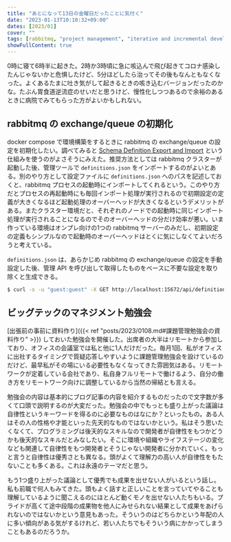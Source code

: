 ```yaml
---
title: "あとになって13日の金曜日だったことに気付く"
date: "2023-01-13T10:10:32+09:00"
dates: [2023/01]
cover: ""
tags: [rabbitmq, "project management", "iterative and incremental development"]
showFullContent: true
---
```


0時に寝て6時半に起きた。2時か3時頃に急に咳込んで飛び起きてコロナ感染したんじゃないかと危惧したけど、5分ほどしたら治ってその後もなんともなくなった。よくあるたまに吐き気がして起きるときの咳き込むバージョンだったのかな。たぶん胃食道逆流症のせいだと思うけど、慢性化しつつあるので余裕のあるときに病院でみてもらった方がよいかもしれない。

## rabbitmq の exchange/queue の初期化

docker compose で環境構築をするときに rabbitmq の exchange/queue の設定を初期化したい。調べてみると [Schema Definition Export and Import](https://www.rabbitmq.com/definitions.html) という仕組みを使うのがよさそうにみえた。推奨方法としては rabbitmq クラスターが起動した後、管理ツールで `definitions.json` をインポートするのがよいとある。別のやり方として設定ファイルに `definitions.json` へのパスを記述しておくと、rabbitmq プロセスの起動時にインポートしてくれるという。このやり方だとプロセスの再起動時にも毎回インポート処理が実行されるので初期設定の定義が大きくなるほど起動処理のオーバーヘッドが大きくなるというデメリットがある。またクラスター環境だと、それぞれのノードでの起動時に同じインポート処理が実行されることになるのでそのオーバーヘッドの分だけ効率が悪い。いま作っている環境はオンプレ向けの1つの rabbitmq サーバーのみだし、初期設定の定義もシンプルなので起動時のオーバーヘッドはとくに気にしなくてよいだろうと考えている。

`definitions.json` は、あらかじめ rabbitmq の exchange/queue の設定を手動設定した後、管理 API を呼び出して取得したものをベースに不要な設定を取り除くと生成できる。

```bash
$ curl -s -u "guest:guest" -X GET http://localhost:15672/api/definitions | jq .
```

## ビッグテックのマネジメント勉強会

[出張前の事前に資料作り]({{< ref "posts/2023/0108.md#課題管理勉強会の資料作り" >}}) しておいた勉強会を開催した。出席者の大半はリモートから参加しており、オフィスの会議室では私と他に1人だけだった。毎月1回、私がオフィスに出社するタイミングで質疑応答しやすいように課題管理勉強会を設けているのだけど、最早私がその場にいる必要性もなくなってきた雰囲気はある。リモートワークが定着している会社であり、私自身フルリモートで働けるよう、自分の働き方をリモートワーク向けに調整しているから当然の帰結とも言える。

勉強会の内容は基本的にブログ記事の内容を紹介するものだったので文字数が多くて口頭で説明するのが大変だった。勉強会の中でもっとも盛り上がった議論は自律性というキーワードを得るのに必要なものはなにか？といったもの。ある人はその人の性格や才能といった先天的なものではないかという。私はそう思いたくなくて、プログラミングは後天的なスキルなので開発者が自律性をもつかどうかも後天的なスキルだとみなしたい。そこに環境や組織やライフステージの変化なども関連して自律性をもつ開発者とそうじゃない開発者に分かれていく。もっと言うと自律性は優秀さとも異なる。頭がよくて理解力の高い人が自律性をもたないことも多くある。これは永遠のテーマだと思う。

もう1つ盛り上がった議論として優秀でも成果を出せない人がいるという話し。私も前職で何人もみてきた。頭もよく話すと正しいことを言っていてやることも理解しているように聞こえるのにほとんど動くモノを出せない人たちもいる。プライドが高くて途中段階の成果物を他人にみせられない結果として成果をあげられないのではないかという意見もあった。そういうのはどちらかという年配の人に多い傾向がある気がするけれど、若い人たちでもそういう病にかかってしまうこともあるのだろうか。
